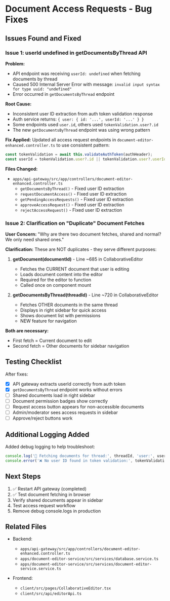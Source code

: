# Document Access Requests - Bug Fixes

## Issues Found and Fixed

### Issue 1: userId undefined in getDocumentsByThread API

**Problem:**

- API endpoint was receiving `userId: undefined` when fetching documents by thread
- Caused 500 Internal Server Error with message: `invalid input syntax for type uuid: "undefined"`
- Error occurred in `getDocumentsByThread` endpoint

**Root Cause:**

- Inconsistent user ID extraction from auth token validation response
- Auth service returns: `{ user: { id: '...', userId: '...' } }`
- Some endpoints used `user.id`, others used `tokenValidation.user?.id`
- The new `getDocumentsByThread` endpoint was using wrong pattern

**Fix Applied:**
Updated all access request endpoints in `document-editor-enhanced.controller.ts` to use consistent pattern:

```typescript
const tokenValidation = await this.validateAuthToken(authHeader);
const userId = tokenValidation.user?.id || tokenValidation.user?.userId;
```

**Files Changed:**

- `apps/api-gateway/src/app/controllers/document-editor-enhanced.controller.ts`
  - `getDocumentsByThread()` - Fixed user ID extraction
  - `requestDocumentAccess()` - Fixed user ID extraction
  - `getPendingAccessRequests()` - Fixed user ID extraction
  - `approveAccessRequest()` - Fixed user ID extraction
  - `rejectAccessRequest()` - Fixed user ID extraction

### Issue 2: Clarification on "Duplicate" Document Fetches

**User Concern:**
"Why are there two document fetches, shared and normal? We only need shared ones."

**Clarification:**
These are NOT duplicates - they serve different purposes:

1. **getDocument(documentId)** - Line ~685 in CollaborativeEditor
   - Fetches the CURRENT document that user is editing
   - Loads document content into the editor
   - Required for the editor to function
   - Called once on component mount

2. **getDocumentsByThread(threadId)** - Line ~720 in CollaborativeEditor
   - Fetches OTHER documents in the same thread
   - Displays in right sidebar for quick access
   - Shows document list with permissions
   - NEW feature for navigation

**Both are necessary:**

- First fetch = Current document to edit
- Second fetch = Other documents for sidebar navigation

## Testing Checklist

After fixes:

- [x] API gateway extracts userId correctly from auth token
- [x] `getDocumentsByThread` endpoint works without errors
- [ ] Shared documents load in right sidebar
- [ ] Document permission badges show correctly
- [ ] Request access button appears for non-accessible documents
- [ ] Admin/moderator sees access requests in sidebar
- [ ] Approve/reject buttons work

## Additional Logging Added

Added debug logging to help troubleshoot:

```typescript
console.log('📄 Fetching documents for thread:', threadId, 'user:', userId);
console.error('❌ No user ID found in token validation:', tokenValidation);
```

## Next Steps

1. ✅ Restart API gateway (completed)
2. ✅ Test document fetching in browser
3. Verify shared documents appear in sidebar
4. Test access request workflow
5. Remove debug console.logs in production

## Related Files

- Backend:
  - `apps/api-gateway/src/app/controllers/document-editor-enhanced.controller.ts`
  - `apps/document-editor-service/src/services/database.service.ts`
  - `apps/document-editor-service/src/services/document-editor-service.service.ts`

- Frontend:
  - `client/src/pages/CollaborativeEditor.tsx`
  - `client/src/api/editorApi.ts`
